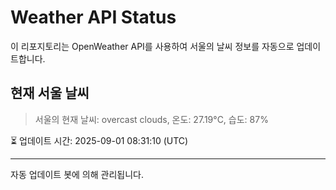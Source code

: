 
# Weather API Status

이 리포지토리는 OpenWeather API를 사용하여 서울의 날씨 정보를 자동으로 업데이트합니다.

## 현재 서울 날씨
> 서울의 현재 날씨: overcast clouds, 온도: 27.19°C, 습도: 87%

⏳ 업데이트 시간: 2025-09-01 08:31:10 (UTC)

---
자동 업데이트 봇에 의해 관리됩니다.
